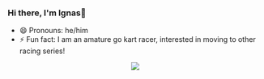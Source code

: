 ### Hi there, I'm Ignas👋

- 😄 Pronouns: he/him
- ⚡ Fun fact: I am an amature go kart racer, interested in moving to other racing series!

<p align="center">
  <a href="https://skillicons.dev">
    <img src="https://skillicons.dev/icons?i=github,js,java,c,css,discord,html,react" />
  </a>
</p>
